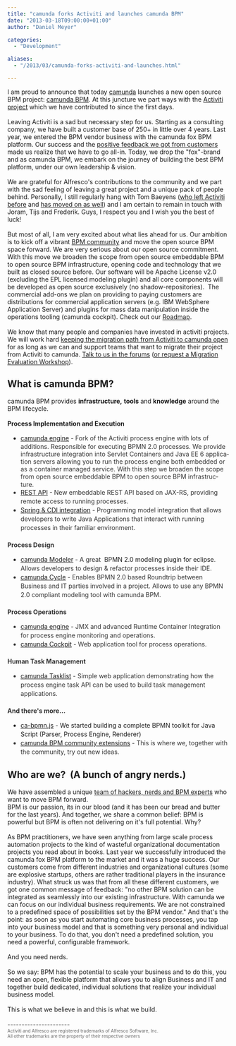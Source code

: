 ```yaml
---
title: "camunda forks Activiti and launches camunda BPM"
date: "2013-03-18T09:00:00+01:00"
author: "Daniel Meyer"

categories:
  - "Development"

aliases:
  - "/2013/03/camunda-forks-activiti-and-launches.html"

---
```


I am proud to announce that today&nbsp;<a href="http://www.camunda.com/">camunda</a>&nbsp;launches a new open source BPM project:&nbsp;<a href="http://www.camunda.org/">camunda BPM</a>. At this juncture we part ways with the <a href="http://www.activiti.org/">Activiti project</a>&nbsp;which we have contributed to since the first days.<br />
<br />
Leaving Activiti is a sad but necessary step for us. Starting as a consulting company, we have built a customer base of 250+ in little over 4 years. Last year, we entered the BPM vendor business with the camunda fox BPM platform. Our success and the <a href="http://www.camunda.org/community/users.html">positive feedback we got from customers</a> made us realize that we have to go all-in. Today, we drop the "fox"-brand and as camunda BPM, we&nbsp;embark on the journey of building the best BPM platform, under our own leadership &amp; vision.<br />
<br />
We are grateful&nbsp;for Alfresco's contributions to the community and we part with the sad feeling of leaving a great project and a unique pack of people behind. Personally, I still regularly hang with Tom Baeyens (<a href="http://bpmn20inaction.blogspot.de/2012/11/activiti-thanks-tom-baeyens.html">who left Activiti before</a>&nbsp;and <a href="http://www.infoq.com/news/2013/03/baeyens-activiti">has moved on as well</a>) and I am certain to remain in touch with Joram, Tijs and Frederik. Guys, I respect you and I&nbsp;wish&nbsp;you the best of luck!<br />
<br />
But most of all, I am very excited about what lies ahead for us. Our ambition is to kick off a&nbsp;vibrant <a href="http://www.camunda.org/community.html">BPM&nbsp;community</a>&nbsp;and move the open source BPM space forward. We are very serious about our open source commitment. With this move we broaden the scope from open source embeddable BPM to open source BPM infrastructure, opening code and technology that we built as closed source before. Our software will be Apache License v2.0 (excluding the EPL licensed modeling plugin) and all core components will be developed as open source exclusively (no shadow-repositories). &nbsp;The commercial add-ons we plan on providing to&nbsp;paying&nbsp;customers are distributions for commercial application servers (e.g. IBM&nbsp;WebSphere Application Server) and plugins for mass data manipulation inside the operations tooling (camunda cockpit). Check out our <a href="http://camunda.org/community/roadmap.html">Roadmap</a>.<br />
<br />
We know that many people and companies have invested in activiti projects. We will work hard <a href="http://docs.camunda.org/latest/guides/migration-guide/#migrate-from-activiti">keeping the migration path from Activiti to camunda open</a> for as long as we can and support teams that want to migrate their project from Activiti to camunda. <a href="http://www.camunda.org/community/forum.html">Talk to us in the forums</a>&nbsp;(<a href="http://camunda.com/bpm/training/migrate/">or request a Migration Evaluation Workshop</a>).<br />
<h2>
<span style="font-family: inherit;">What is camunda BPM?</span></h2>
<span style="font-family: inherit;">camunda BPM provides <b>infrastructure,</b>&nbsp;<b>tools</b>&nbsp;and <b>knowledge</b> around the BPM lifecycle.&nbsp;</span><br />
<span style="font-family: inherit;"><br /></span>
<span style="font-family: inherit;"><b>Process Implementation and Execution</b></span><br />
<ul style="border: 0px; margin: 15px 0px; padding: 0px 0px 0px 30px;">
<li style="border: 0px; margin: 0px; padding: 0px;"><span style="color: #333333; font-family: inherit; line-height: 20px;"><a href="http://docs.camunda.org/latest/guides/user-guide/#process-engine">camunda engine</a> - Fork of the Activiti process engine with lots of additions. Responsible for executing BPMN 2.0 processes.&nbsp;</span><span lang="EN-US"><span style="color: #333333;"><span style="line-height: 115%;">We provide infrastructure integration into Servlet Containers and Java
EE 6 application servers allowing you to run the process engine both embedded or as
a container managed service. With this step we broaden the scope from open source embeddable BPM to open source BPM&nbsp;</span><span style="line-height: 18px;">infrastructure</span><span style="line-height: 115%;">.&nbsp;</span></span></span></li>
<li style="border: 0px; color: #333333; line-height: 20px; margin: 0px; padding: 0px;"><span style="font-family: inherit;"><a href="http://docs.camunda.org/latest/api-references/rest/">REST API</a> - New embeddable REST API based on JAX-RS, providing remote access to running processes.</span></li>
<li style="border: 0px; color: #333333; line-height: 20px; margin: 0px; padding: 0px;"><span style="font-family: inherit;"><a href="http://docs.camunda.org/latest/guides/user-guide/#spring-framework-integration">Spring &amp; CDI integration</a> - Programming model integration that allows developers to write Java Applications that interact with running processes in their familiar environment.</span></li>
</ul>
<h4 style="-webkit-font-smoothing: antialiased; border: 0px; color: #333333; cursor: text; margin: 20px 0px 10px; padding: 0px; position: relative;">
<a class="anchor" href="https://github.com/camunda/camunda-bpm-platform#process-design" name="process-design" style="border: 0px; bottom: 0px; color: #4183c4; cursor: pointer; display: block; left: 0px; margin: 0px 0px 0px -30px; padding: 0px 0px 0px 30px; position: absolute; text-decoration: none; top: 0px;"></a><span style="font-family: inherit;">Process Design</span></h4>
<ul style="border: 0px; line-height: 20px; margin: 15px 0px; padding: 0px 0px 0px 30px;">
<li style="border: 0px; margin: 0px; padding: 0px;"><span style="font-family: inherit;"><a href="http://camunda.org/bpmn/tool/">camunda Modeler</a><span style="color: #333333;"> - A great &nbsp;BP</span>MN 2.<span style="font-family: inherit;">0&nbsp;modeling plugin for eclipse</span><span style="color: #333333;">. Allows developers to design &amp; refactor processes inside their IDE.</span></span></li>
<li style="border: 0px; color: #333333; margin: 0px; padding: 0px;"><span style="font-family: inherit;"><a href="http://docs.camunda.org/latest/guides/getting-started-guides/roundtrip-with-cycle/">camunda Cycle</a> - Enables BPMN 2.0 based Roundtrip between Business and IT parties involved in a project. Allows to use any BPMN 2.0 compliant modeling tool with camunda BPM.</span></li>
</ul>
<h4 style="-webkit-font-smoothing: antialiased; border: 0px; color: #333333; cursor: text; margin: 20px 0px 10px; padding: 0px; position: relative;">
<a class="anchor" href="https://github.com/camunda/camunda-bpm-platform#process-operations" name="process-operations" style="border: 0px; bottom: 0px; color: #4183c4; cursor: pointer; display: block; left: 0px; margin: 0px 0px 0px -30px; padding: 0px 0px 0px 30px; position: absolute; text-decoration: none; top: 0px;"></a><span style="font-family: inherit;">Process Operations</span></h4>
<ul style="border: 0px; color: #333333; line-height: 20px; margin: 15px 0px; padding: 0px 0px 0px 30px;">
<li style="border: 0px; margin: 0px; padding: 0px;"><span style="font-family: inherit;"><a href="http://docs.camunda.org/latest/guides/user-guide/#process-engine">camunda engine</a> - JMX and advanced Runtime Container Integration for process engine monitoring and operations.</span></li>
<li style="border: 0px; margin: 0px; padding: 0px;"><span style="font-family: inherit;"><a href="http://docs.camunda.org/latest/guides/user-guide/#cockpit">camunda Cockpit</a> - Web application tool for process operations.</span></li>
</ul>
<h4 style="-webkit-font-smoothing: antialiased; border: 0px; color: #333333; cursor: text; margin: 20px 0px 10px; padding: 0px; position: relative;">
<a class="anchor" href="https://github.com/camunda/camunda-bpm-platform#human-task-management" name="human-task-management" style="border: 0px; bottom: 0px; color: #4183c4; cursor: pointer; display: block; left: 0px; margin: 0px 0px 0px -30px; padding: 0px 0px 0px 30px; position: absolute; text-decoration: none; top: 0px;"></a><span style="font-family: inherit;">Human Task Management</span></h4>
<ul style="border: 0px; color: #333333; line-height: 20px; margin: 15px 0px; padding: 0px 0px 0px 30px;">
<li style="border: 0px; margin: 0px; padding: 0px;"><span style="font-family: inherit;"><a href="http://docs.camunda.org/latest/guides/user-guide/#tasklist">camunda Tasklist</a> - Simple web application demonstrating how the process engine task API can be used to build task management applications.</span></li>
</ul>
<h4 style="-webkit-font-smoothing: antialiased; border: 0px; color: #333333; cursor: text; margin: 20px 0px 10px; padding: 0px; position: relative;">
<a class="anchor" href="https://github.com/camunda/camunda-bpm-platform#and-theres-more" name="and-theres-more" style="border: 0px; bottom: 0px; color: #4183c4; cursor: pointer; display: block; left: 0px; margin: 0px 0px 0px -30px; padding: 0px 0px 0px 30px; position: absolute; text-decoration: none; top: 0px;"></a><span style="font-family: inherit;">And there's more...</span></h4>
<ul style="border: 0px; line-height: 20px; margin: 15px 0px; padding: 0px 0px 0px 30px;">
<li style="border: 0px; margin: 0px; padding: 0px;"><span style="font-family: inherit;"><a href="https://github.com/camunda/camunda-bpmn.js">ca-bpmn.js</a><span style="color: #333333;">&nbsp;- </span>We started building a complete BPMN toolkit for Java Script (Parser, Process Engine, Renderer)</span></li>
<li style="border: 0px; color: #333333; margin: 0px; padding: 0px;"><span style="font-family: inherit;"><span style="color: #4183c4;"><a href="http://docs.camunda.org/latest/guides/user-guide/#introduction-community-extensions">camunda BPM community extensions</a>&nbsp;</span>- This is where we, together with the community, try out new ideas.</span></li>
</ul>
<h2>
Who are we? &nbsp;(A bunch of angry nerds.)</h2>
We have assembled a unique <a href="http://camunda.org/community/team.html">team of hackers, nerds and BPM experts</a> who want to move BPM forward.<br />
BPM is our passion, its in our blood (and it has been our bread and butter for the last years). And together, we share a common belief: BPM is powerful but BPM is often not delivering on it's full potential. Why?<br />
<br />
As BPM&nbsp;practitioners, we have seen anything from large scale process automation projects to the kind of wasteful organizational documentation projects you read about in books. Last year we successfully introduced the camunda fox BPM platform to the market and it was a huge success. Our customers come from different industries and organizational cultures (some are explosive startups, others are rather traditional players in the insurance industry). What struck us was that from all these different customers, we got one common message of feedback: "no other BPM solution can be integrated as seamlessly into our existing infrastructure. With camunda we can focus on our individual business requirements. We are not constrained to a predefined space of possibilities set by the BPM vendor." And that's the point: as soon as you start automating core business processes, you tap into your business model and that is something very personal and individual to your business. To do that, you don't need a predefined solution, you need a powerful, configurable framework.<br />
<br />
And you need nerds.<br />
<br />
So we say: BPM has the potential to scale your business and to do this, you need an open, flexible platform that allows you to align Business and IT and together build dedicated, individual solutions that realize your individual business model.<br />
<br />
This is what we believe in and this is what we build.<br />
<br />
<span style="color: #666666;">----------------------</span><br />
<span style="color: #666666; font-family: inherit; font-size: x-small;">Activiti and Alfresco are registered trademarks of Alfresco Software,
Inc.</span><br />
<span style="font-size: x-small;"><span style="color: #666666; font-family: inherit;">All other trademarks are the property of their respective owners</span></span>